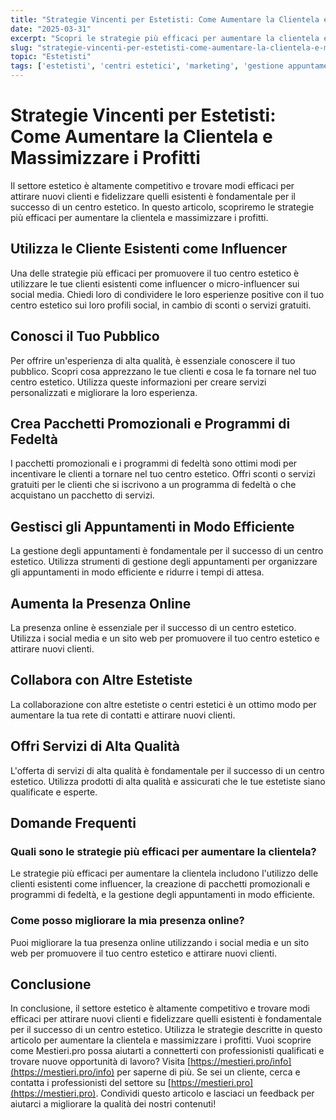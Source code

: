 ```yaml
---
title: "Strategie Vincenti per Estetisti: Come Aumentare la Clientela e Massimizzare i Profitti"
date: "2025-03-31"
excerpt: "Scopri le strategie più efficaci per aumentare la clientela e massimizzare i profitti nel settore estetico. Impara a utilizzare le piattaforme di gestione degli appuntamenti e dei pagamenti sicure per migliorare la tua attività."
slug: "strategie-vincenti-per-estetisti-come-aumentare-la-clientela-e-massimizzare-i-profitti"
topic: "Estetisti"
tags: ['estetisti', 'centri estetici', 'marketing', 'gestione appuntamenti', 'pagamenti sicuri']
---
```

# Strategie Vincenti per Estetisti: Come Aumentare la Clientela e Massimizzare i Profitti

Il settore estetico è altamente competitivo e trovare modi efficaci per attirare nuovi clienti e fidelizzare quelli esistenti è fondamentale per il successo di un centro estetico. In questo articolo, scopriremo le strategie più efficaci per aumentare la clientela e massimizzare i profitti.

## Utilizza le Cliente Esistenti come Influencer

Una delle strategie più efficaci per promuovere il tuo centro estetico è utilizzare le tue clienti esistenti come influencer o micro-influencer sui social media. Chiedi loro di condividere le loro esperienze positive con il tuo centro estetico sui loro profili social, in cambio di sconti o servizi gratuiti.

## Conosci il Tuo Pubblico

Per offrire un'esperienza di alta qualità, è essenziale conoscere il tuo pubblico. Scopri cosa apprezzano le tue clienti e cosa le fa tornare nel tuo centro estetico. Utilizza queste informazioni per creare servizi personalizzati e migliorare la loro esperienza.

## Crea Pacchetti Promozionali e Programmi di Fedeltà

I pacchetti promozionali e i programmi di fedeltà sono ottimi modi per incentivare le clienti a tornare nel tuo centro estetico. Offri sconti o servizi gratuiti per le clienti che si iscrivono a un programma di fedeltà o che acquistano un pacchetto di servizi.

## Gestisci gli Appuntamenti in Modo Efficiente

La gestione degli appuntamenti è fondamentale per il successo di un centro estetico. Utilizza strumenti di gestione degli appuntamenti per organizzare gli appuntamenti in modo efficiente e ridurre i tempi di attesa.

## Aumenta la Presenza Online

La presenza online è essenziale per il successo di un centro estetico. Utilizza i social media e un sito web per promuovere il tuo centro estetico e attirare nuovi clienti.

## Collabora con Altre Estetiste

La collaborazione con altre estetiste o centri estetici è un ottimo modo per aumentare la tua rete di contatti e attirare nuovi clienti. 

## Offri Servizi di Alta Qualità

L'offerta di servizi di alta qualità è fondamentale per il successo di un centro estetico. Utilizza prodotti di alta qualità e assicurati che le tue estetiste siano qualificate e esperte.

## Domande Frequenti

### Quali sono le strategie più efficaci per aumentare la clientela?

Le strategie più efficaci per aumentare la clientela includono l'utilizzo delle clienti esistenti come influencer, la creazione di pacchetti promozionali e programmi di fedeltà, e la gestione degli appuntamenti in modo efficiente.

### Come posso migliorare la mia presenza online?

Puoi migliorare la tua presenza online utilizzando i social media e un sito web per promuovere il tuo centro estetico e attirare nuovi clienti.

## Conclusione

In conclusione, il settore estetico è altamente competitivo e trovare modi efficaci per attirare nuovi clienti e fidelizzare quelli esistenti è fondamentale per il successo di un centro estetico. Utilizza le strategie descritte in questo articolo per aumentare la clientela e massimizzare i profitti. 
Vuoi scoprire come Mestieri.pro possa aiutarti a connetterti con professionisti qualificati e trovare nuove opportunità di lavoro? Visita [https://mestieri.pro/info](https://mestieri.pro/info) per saperne di più. 
Se sei un cliente, cerca e contatta i professionisti del settore su [https://mestieri.pro](https://mestieri.pro). 
Condividi questo articolo e lasciaci un feedback per aiutarci a migliorare la qualità dei nostri contenuti!